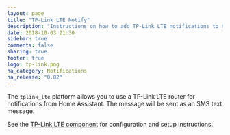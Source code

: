 ```yaml
---
layout: page
title: "TP-Link LTE Notify"
description: "Instructions on how to add TP-Link LTE notifications to Home Assistant."
date: 2018-10-03 21:30
sidebar: true
comments: false
sharing: true
footer: true
logo: tp-link.png
ha_category: Notifications
ha_release: "0.82"
---
```


The `tplink_lte` platform allows you to use a TP-Link LTE router for notifications from Home Assistant. The message will be sent as an SMS text message.

See the [TP-Link LTE component](/components/tplink_lte/) for configuration and setup instructions.
